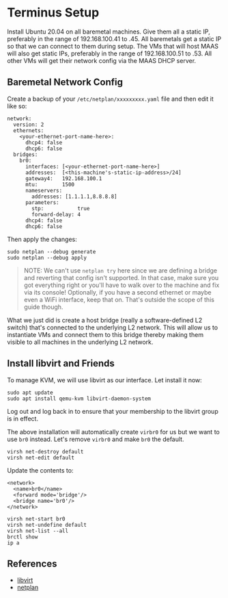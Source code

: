 Terminus Setup
==============

Install Ubuntu 20.04 on all baremetal machines. Give them all a static IP,
preferably in the range of 192.168.100.41 to .45. All baremetals get a static
IP so that we can connect to them during setup. The VMs that will host MAAS
will also get static IPs, preferably in the range of 192.168.100.51 to .53.
All other VMs will get their network config via the MAAS DHCP server.


Baremetal Network Config
------------------------

Create a backup of your `/etc/netplan/xxxxxxxxx.yaml` file and then edit
it like so:

```
network:
  version: 2
  ethernets:
    <your-ethernet-port-name-here>:
      dhcp4: false
      dhcp6: false
  bridges:
    br0:
      interfaces: [<your-ethernet-port-name-here>]
      addresses:  [<this-machine's-static-ip-address>/24]
      gateway4:   192.168.100.1
      mtu:        1500
      nameservers:
        addresses: [1.1.1.1,8.8.8.8]
      parameters:
        stp:           true
        forward-delay: 4
      dhcp4: false
      dhcp6: false
```

Then apply the changes:

```
sudo netplan --debug generate
sudo netplan --debug apply
```

> NOTE: We can't use `netplan try` here since we are defining a bridge and
> reverting that config isn't supported. In that case, make sure you got
> everything right or you'll have to walk over to the machine and fix via
> its console! Optionally, if you have a second ethernet or maybe even a
> WiFi interface, keep that on. That's outside the scope of this guide though.

What we just did is create a host bridge (really a software-defined L2
switch) that's connected to the underlying L2 network. This will allow us
to instantiate VMs and connect them to this bridge thereby making them visible
to all machines in the underlying L2 network.


Install libvirt and Friends
---------------------------

To manage KVM, we will use libvirt as our interface. Let install it now:

```
sudo apt update
sudo apt install qemu-kvm libvirt-daemon-system
```

Log out and log back in to ensure that your membership to the libvirt
group is in effect.

The above installation will automatically create `virbr0` for us but we want
to use `br0` instead. Let's remove `virbr0` and make `br0` the default.

```
virsh net-destroy default
virsh net-edit default
```

Update the contents to:

```
<network>
  <name>br0</name>
  <forward mode='bridge'/>
  <bridge name='br0'/>
</network>
```

```
virsh net-start br0
virsh net-undefine default
virsh net-list --all
brctl show
ip a
```


References
----------

* [libvirt](https://ubuntu.com/server/docs/virtualization-libvirt)
* [netplan](https://netplan.io/)
